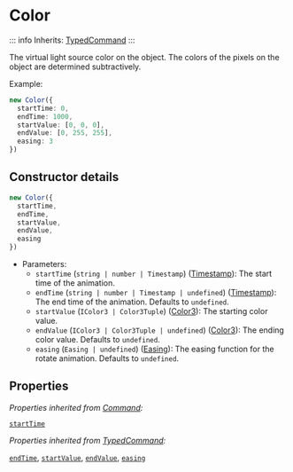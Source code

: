 # Color

::: info
Inherits: [TypedCommand](./typedcommand)
:::

The virtual light source color on the object. The colors of the pixels on the object are determined subtractively.

Example:

```ts
new Color({
  startTime: 0,
  endTime: 1000,
  startValue: [0, 0, 0],
  endValue: [0, 255, 255],
  easing: 3
})
```

## Constructor details

```ts
new Color({
  startTime,
  endTime,
  startValue,
  endValue,
  easing
})
```

- Parameters:
  - `startTime` (`string | number | Timestamp`) ([Timestamp](./timestamp.md)): The start time of the animation.
  - `endTime` (`string | number | Timestamp | undefined`) ([Timestamp](./timestamp.md)): The end time of the animation. Defaults to `undefined`.
  - `startValue` (`IColor3 | Color3Tuple`) ([Color3](./color3.md)): The starting color value.
  - `endValue` (`IColor3 | Color3Tuple | undefined`) ([Color3](./color3.md)): The ending color value. Defaults to `undefined`.
  - `easing` (`Easing | undefined`) ([Easing](./easing.md)): The easing function for the rotate animation. Defaults to `undefined`.

## Properties

_Properties inherited from [Command](./command):_

[`startTime`](./command#startTime)

_Properties inherited from [TypedCommand](./typedcommand):_

[`endTime`](./typedcommand#endTime), [`startValue`](./typedcommand#startValue), [`endValue`](./typedcommand#endValue), [`easing`](./typedcommand#easing)
